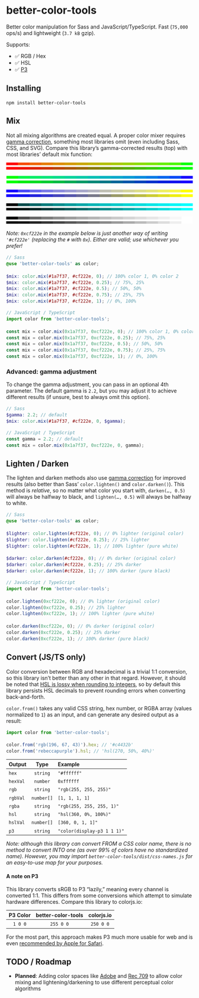 # better-color-tools

Better color manipulation for Sass and JavaScript/TypeScript. Fast (`75,000` ops/s) and lightweight (`3.7 kB` gzip).

Supports:

- ✅ RGB / Hex
- ✅ HSL
- ✅ [P3]

## Installing

```
npm install better-color-tools
```

## Mix

Not all mixing algorithms are created equal. A proper color mixer requires [gamma correction][gamma], something most libraries omit (even including Sass, CSS, and SVG). Compare this library’s gamma-corrected results (top) with most libraries’ default mix
function:

![](./.github/images/r-g.png)

![](./.github/images/g-b.png)

![](./.github/images/b-y.png)

![](./.github/images/k-c.png)

![](./.github/images/k-w.png)

_Note: `0xcf222e` in the example below is just another way of writing `'#cf222e'` (replacing the `#` with `0x`). Either are valid; use whichever you prefer!_

```scss
// Sass
@use 'better-color-tools' as color;

$mix: color.mix(#1a7f37, #cf222e, 0); // 100% color 1, 0% color 2
$mix: color.mix(#1a7f37, #cf222e, 0.25); // 75%, 25%
$mix: color.mix(#1a7f37, #cf222e, 0.5); // 50%, 50%
$mix: color.mix(#1a7f37, #cf222e, 0.75); // 25%, 75%
$mix: color.mix(#1a7f37, #cf222e, 1); // 0%, 100%
```

```ts
// JavaScript / TypeScript
import color from 'better-color-tools';

const mix = color.mix(0x1a7f37, 0xcf222e, 0); // 100% color 1, 0% color 2
const mix = color.mix(0x1a7f37, 0xcf222e, 0.25); // 75%, 25%
const mix = color.mix(0x1a7f37, 0xcf222e, 0.5); // 50%, 50%
const mix = color.mix(0x1a7f37, 0xcf222e, 0.75); // 25%, 75%
const mix = color.mix(0x1a7f37, 0xcf222e, 1); // 0%, 100%
```

### Advanced: gamma adjustment

To change the gamma adjustment, you can pass in an optional 4th parameter. The default gamma is `2.2`, but you may adjust it to achieve different results (if unsure, best to always omit this option).

```scss
// Sass
$gamma: 2.2; // default
$mix: color.mix(#1a7f37, #cf222e, 0, $gamma);
```

```ts
// JavaScript / TypeScript
const gamma = 2.2; // default
const mix = color.mix(0x1a7f37, 0xcf222e, 0, gamma);
```

## Lighten / Darken

The lighten and darken methods also use [gamma correction][gamma] for improved results (also better than Sass’ `color.lighten()` and `color.darken()`). This method is _relative_, so no matter what color you start with, `darken(…, 0.5)` will always be
halfway to black, and `lighten(…, 0.5)` will always be halfway to white.

```scss
// Sass
@use 'better-color-tools' as color;

$lighter: color.lighten(#cf222e, 0); // 0% lighter (original color)
$lighter: color.lighten(#cf222e, 0.25); // 25% lighter
$lighter: color.lighten(#cf222e, 1); // 100% lighter (pure white)

$darker: color.darken(#cf222e, 0); // 0% darker (original color)
$darker: color.darken(#cf222e, 0.25); // 25% darker
$darker: color.darken(#cf222e, 1); // 100% darker (pure black)
```

```ts
// JavaScript / TypeScript
import color from 'better-color-tools';

color.lighten(0xcf222e, 0); // 0% lighter (original color)
color.lighten(0xcf222e, 0.25); // 25% lighter
color.lighten(0xcf222e, 1); // 100% lighter (pure white)

color.darken(0xcf222e, 0); // 0% darker (original color)
color.darken(0xcf222e, 0.25); // 25% darker
color.darken(0xcf222e, 1); // 100% darker (pure black)
```

## Convert (JS/TS only)

Color conversion between RGB and hexadecimal is a trivial 1:1 conversion, so this library isn’t better than any other in that regard. However, it should be noted that [HSL is lossy when rounding to integers][hsl-rgb], so by default this library persists
HSL decimals to prevent rounding errors when converting back-and-forth.

`color.from()` takes any valid CSS string, hex number, or RGBA array (values normalized to `1`) as an input, and can generate any desired output as a result:

```ts
import color from 'better-color-tools';

color.from('rgb(196, 67, 43)').hex; // '#c4432b'
color.from('rebeccapurple').hsl; // 'hsl(270, 50%, 40%)'
```

| Output   |    Type    | Example                     |
| :------- | :--------: | :-------------------------- |
| `hex`    |  `string`  | `"#ffffff"`                 |
| `hexVal` |  `number`  | `0xffffff`                  |
| `rgb`    |  `string`  | `"rgb(255, 255, 255)"`      |
| `rgbVal` | `number[]` | `[1, 1, 1, 1]`              |
| `rgba`   |  `string`  | `"rgb(255, 255, 255, 1)"`   |
| `hsl`    |  `string`  | `"hsl(360, 0%, 100%)"`      |
| `hslVal` | `number[]` | `[360, 0, 1, 1]"`           |
| `p3`     |  `string`  | `"color(display-p3 1 1 1)"` |

_Note: although this library can convert FROM a CSS color name, there is no method to convert INTO one (as over 99% of colors have no standardized name). However, you may import `better-color-tools/dist/css-names.js` for an easy-to-use map for your
purposes._

#### A note on P3

This library converts sRGB to P3 “lazily,” meaning every channel is converted 1:1. This differs from some conversions which attempt to simulate hardware differences. Compare this library to colorjs.io:

| P3 Color | better-color-tools | colorjs.io |
| :------: | :----------------: | :--------: |
| `1 0 0`  |     `255 0 0`      | `250 0 0`  |

For the most part, this approach makes P3 much more usable for web and is even [recommended by Apple for Safari](https://webkit.org/blog/10042/wide-gamut-color-in-css-with-display-p3/).

## TODO / Roadmap

- **Planned**: Adding color spaces like [Adobe](https://en.wikipedia.org/wiki/Adobe_RGB_color_space) and [Rec 709](https://en.wikipedia.org/wiki/Rec._709) to allow color mixing and lightening/darkening to use different perceptual color algorithms

[color-convert]: https://github.com/Qix-/color-convert
[hsl]: https://en.wikipedia.org/wiki/HSL_and_HSV#Disadvantages
[hsl-rgb]: https://pow.rs/blog/dont-use-hsl-for-anything/
[gamma]: https://observablehq.com/@sebastien/srgb-rgb-gamma
[number-precision]: https://github.com/nefe/number-precision
[p3]: https://developer.mozilla.org/en-US/docs/Web/CSS/color_value/color()
[sass-color]: https://sass-lang.com/documentation/modules/color
[sass-color-scale]: https://sass-lang.com/documentation/modules/color#scale
